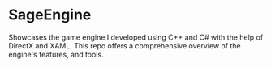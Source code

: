 # SageEngine

Showcases the game engine I developed using C++ and C# with the help of DirectX and XAML. This repo offers a comprehensive overview of the engine's features, and tools.
